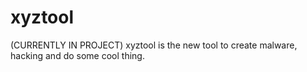 # xyztool
(CURRENTLY IN PROJECT) xyztool is the new tool to create malware, hacking and do some cool thing.
